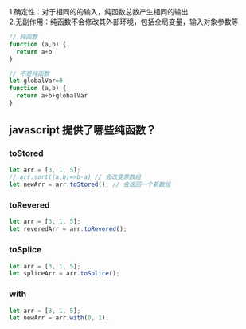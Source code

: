 1.确定性：对于相同的的输入，纯函数总数产生相同的输出  
2.无副作用：纯函数不会修改其外部环境，包括全局变量，输入对象参数等

```js
// 纯函数
function (a,b) {
  return a+b
}

// 不是纯函数
let globalVar=0
function (a,b) {
  return a+b+globalVar
}
```

## javascript 提供了哪些纯函数？

### toStored

```js
let arr = [3, 1, 5];
// arr.sort((a,b)=>b-a) // 会改变原数组
let newArr = arr.toStored(); // 会返回一个新数组
```

### toRevered

```js
let arr = [3, 1, 5];
let reveredArr = arr.toRevered();
```

### toSplice

```js
let arr = [3, 1, 5];
let spliceArr = arr.toSplice();
```

### with

```js
let arr = [3, 1, 5];
let newArr = arr.with(0, 1);
```
